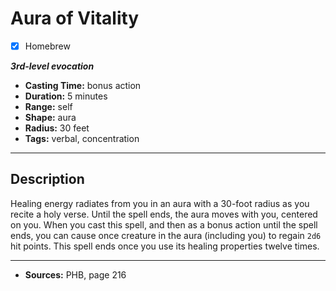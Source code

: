 # Aura of Vitality
- [x] Homebrew

***3rd-level evocation***
- **Casting Time:** bonus action
- **Duration:** 5 minutes
- **Range:** self
- **Shape:** aura
- **Radius:** 30 feet
- **Tags:** verbal, concentration

---

## Description
Healing energy radiates from you in an aura with a 30-foot radius as you recite a holy verse.
Until the spell ends, the aura moves with you, centered on you.
When you cast this spell, and then as a bonus action until the spell ends, you can cause once creature in the aura (including you) to regain `2d6` hit points.
This spell ends once you use its healing properties twelve times.

---

- **Sources:** PHB, page 216

